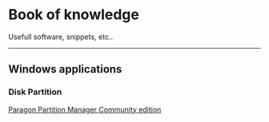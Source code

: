 # Book of knowledge
Usefull software, snippets, etc.. 
<hr>

## Windows applications

### Disk Partition
<a href="https://www.paragon-software.com/free/pm-express/#" alt="https://www.paragon-software.com/free/pm-express/#">Paragon Partition Manager Community edition</a> <br>
